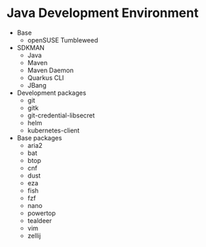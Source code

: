 # Java Development Environment

- Base
  - openSUSE Tumbleweed
- SDKMAN
  - Java
  - Maven
  - Maven Daemon
  - Quarkus CLI
  - JBang
- Development packages
  - git
  - gitk
  - git-credential-libsecret
  - helm
  - kubernetes-client
- Base packages
  - aria2
  - bat
  - btop
  - cnf
  - dust
  - eza
  - fish
  - fzf
  - nano
  - powertop
  - tealdeer
  - vim
  - zellij

